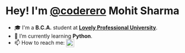 # Hey! I'm [**@coderero**](http://github/coderero) **Mohit Sharma**

- 🎓 I'm a **B.C.A.** student at **[Lovely Professional University](https://www.lpu.in/)**.
- 🌱 I’m currently learning **Python**.
- 📫 How to reach me: **[<img align="center" alt="coderero | LinkedIn" width="22px" src="https://raw.githubusercontent.com/peterthehan/peterthehan/master/assets/linkedin.svg" />](https://www.linkedin.com/in/mohit-sharma-7503b2246/)**
